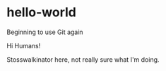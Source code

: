 # hello-world
Beginning to use Git again


Hi Humans!

Stosswalkinator here, not really sure what I'm doing.
